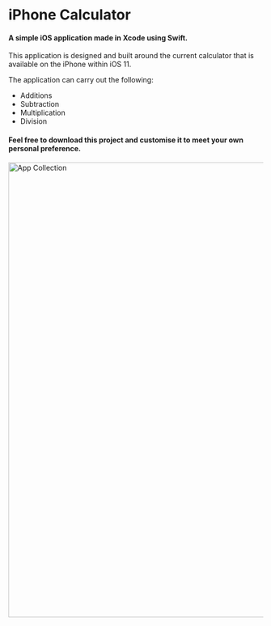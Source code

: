 <h1> iPhone Calculator </h1>

<h4> A simple iOS application made in Xcode using Swift. </h4>

This application is designed and built around the current calculator that is available on the iPhone within iOS 11.

The application can carry out the following:

* Additions
* Subtraction
* Multiplication
* Division

<h4> Feel free to download this project and customise it to meet your own personal preference. </h4>

<img src= "https://user-images.githubusercontent.com/10834045/37006038-4d8977b0-20ce-11e8-9988-3e0e8370ba65.png" width="900" alt="App Collection">
